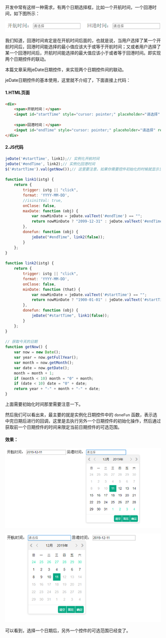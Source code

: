 开发中常有这样一种需求，有两个日期选择框，比如一个开航时间，一个回港时间，如下图所示：

![](img/01.png)

我们知道，回港时间肯定是在开航时间后面的，也就是说，当用户选择了某一个开航时间后，回港时间能选择的最小值应该大于或等于开航时间；又或者用户选择了某一个回港时间后，开航时间能选择的最大值应该小于或者等于回港时间。即实现两个日期控件的联动。

本篇文章采用jeDate日期控件，来实现两个日期控件间的联动。



jeDate日期控件的基本使用，这里就不介绍了，下面直接上代码：

#### 1.HTML页面

```html
<div>
    <span>开航时间：</span>
    <input id="startTime" style="cursor: pointer;" placeholder="请选择" readonly/>

    <span>回港时间：</span>
    <input id="endTime" style="cursor: pointer;" placeholder="请选择" readonly/>
</div>
```

#### 2.JS代码

```js
jeDate('#startTime', link1);// 实例化开航时间
jeDate('#endTime', link2);// 实例化回港时间
$('#startTime').val(getNow());// 这里要注意，如果你需要控件初始化的时候就显示当前日期，最好不要使用jeDate自带的那个参数，因为如果你有重置或者说清空这些日期控件的操作，这个时候先选择回港时间会自动把开航时间赋值为今天

function link1(istg) {
    return {
        trigger: istg || "click",
        format: 'YYYY-MM-DD',
        //isinitVal: true,
        onClose: false,
        maxDate: function (obj) {
            var nowMinDate = jeDate.valText('#endTime') == "";
            return nowMinDate ? "2099-12-31" : jeDate.valText('#endTime');
        },
        donefun: function (obj) {
            jeDate("#endTime", link2(false));
        }
    };
}

function link2(istg) {
    return {
        trigger: istg || "click",
        format: 'YYYY-MM-DD',
        onClose: false,
        minDate: function (that) {
            var nowMinDate = jeDate.valText('#startTime') == "";
            return nowMinDate ? "1900-01-01" : jeDate.valText('#startTime');
        },
        donefun: function (obj) {
            jeDate("#startTime", link1(false));
        }
    };
}

// 获取今天的日期
function getNow() {
    var now = new Date();
    var year = now.getFullYear();
    var month = now.getMonth();
    var date = now.getDate();
    month = month + 1;
    if (month < 10) month = "0" + month;
    if (date < 10) date = "0" + date;
    return year + "-" + month + "-" + date;
}
```

上面需要初始化时间那里需要注意一下。

然后我们可以看出来，最主要的就是实例化日期控件中的 `doneFun` 函数，表示选中完日期后进行的回调，这里是去执行另外一个日期控件的初始化操作，然后通过获取前一个日期控件的时间来限定当前日期控件的可选范围。



#### 效果：

![](img/02.png)

![](img/03.png)

可以看到，选择一个日期后，另外一个控件的可选范围已经变了。